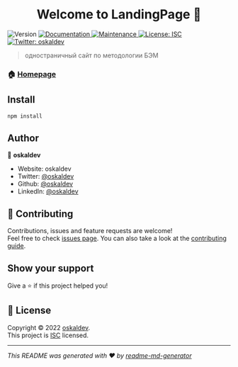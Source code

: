 <h1 align="center">Welcome to LandingPage 👋</h1>
<p>
  <img alt="Version" src="https://img.shields.io/badge/version-1.0.0-blue.svg?cacheSeconds=2592000" />
  <a href="https://github.com/oskal314/pet-project-2#readme" target="_blank">
    <img alt="Documentation" src="https://img.shields.io/badge/documentation-yes-brightgreen.svg" />
  </a>
  <a href="https://github.com/oskal314/pet-project-2/graphs/commit-activity" target="_blank">
    <img alt="Maintenance" src="https://img.shields.io/badge/Maintained%3F-yes-green.svg" />
  </a>
  <a href="https://github.com/oskal314/pet-project-2/blob/master/LICENSE" target="_blank">
    <img alt="License: ISC" src="https://img.shields.io/github/license/oskaldev/LandingPage" />
  </a>
  <a href="https://twitter.com/oskaldev" target="_blank">
    <img alt="Twitter: oskaldev" src="https://img.shields.io/twitter/follow/oskaldev.svg?style=social" />
  </a>
</p>

> одностраничный сайт по методологии БЭМ

### 🏠 [Homepage](https://github.com/oskal314/pet-project-2#readme)

## Install

```sh
npm install
```

## Author

👤 **oskaldev**

* Website: oskaldev
* Twitter: [@oskaldev](https://twitter.com/oskaldev)
* Github: [@oskaldev](https://github.com/oskaldev)
* LinkedIn: [@oskaldev](https://linkedin.com/in/oskaldev)

## 🤝 Contributing

Contributions, issues and feature requests are welcome!<br />Feel free to check [issues page](https://github.com/oskal314/pet-project-2/issues). You can also take a look at the [contributing guide](https://github.com/oskal314/pet-project-2/blob/master/CONTRIBUTING.md).

## Show your support

Give a ⭐️ if this project helped you!

## 📝 License

Copyright © 2022 [oskaldev](https://github.com/oskaldev).<br />
This project is [ISC](https://github.com/oskal314/pet-project-2/blob/master/LICENSE) licensed.

***
_This README was generated with ❤️ by [readme-md-generator](https://github.com/kefranabg/readme-md-generator)_